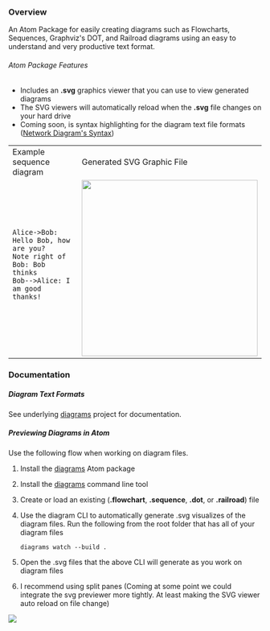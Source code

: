 ### Overview
An Atom Package for easily creating diagrams such as Flowcharts, Sequences, Graphviz's DOT, and Railroad diagrams using
an easy to understand and very productive text format.

###### Atom Package Features
 - Includes an **.svg** graphics viewer that you can use to view generated diagrams
 - The SVG viewers will automatically reload when the **.svg** file changes on your hard drive
 - Coming soon, is syntax highlighting for the diagram text file formats ([Network Diagram's Syntax](https://bramp.github.io/js-sequence-diagrams/#syntax))

<table>
<tr>
<td>Example sequence diagram</td>
<td>Generated SVG Graphic File</td>
</tr>
<tr>
  <td>
  <pre>
<code>
Alice->Bob: Hello Bob, how are you?
Note right of Bob: Bob thinks
Bob-->Alice: I am good thanks!
</code>
  </pre>
  </td>
  <td>
    <img src="http://francoislaberge.github.io/diagrams/docs/sequence.png" width="350px" />
  </td>
</tr>
</table>

### Documentation

##### Diagram Text Formats
See underlying [diagrams](https://github.com/francoislaberge/diagrams) project for documentation.

##### Previewing Diagrams in Atom
Use the following flow when working on diagram files.

 1. Install the [diagrams](https://atom.io/packages/diagrams) Atom package
 2. Install the [diagrams](http://npmjs.org/diagrams) command line tool
 3. Create or load an existing (**.flowchart**, **.sequence**, **.dot**, or **.railroad**) file
 4. Use the diagram CLI to automatically generate .svg visualizes of the diagram files.
    Run the following from the root folder that has all of your diagram files

        diagrams watch --build .

 5. Open the .svg files that the above CLI will generate as you work on diagram files
 6. I recommend using split panes (Coming at some point we could integrate the svg previewer more tightly.
    At least making the SVG viewer auto reload on file change)

<img src="http://francoislaberge.com/atom-diagrams/screenshot-atom.gif"/>
